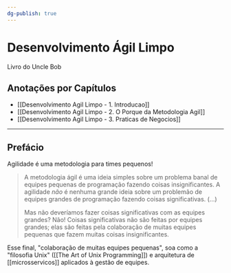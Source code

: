 ```yaml
---
dg-publish: true
---
```

# Desenvolvimento Ágil Limpo

Livro do Uncle Bob

## Anotações por Capítulos

- [[Desenvolvimento Agil Limpo - 1. Introducao]]
- [[Desenvolvimento Agil Limpo - 2. O Porque da Metodologia Agil]]
- [[Desenvolvimento Agil Limpo - 3. Praticas de Negocios]]

---

## Prefácio

Agilidade é uma metodologia para times pequenos!

> A metodologia ágil é uma ideia simples sobre um problema banal de equipes pequenas de programação fazendo coisas insignificantes. A agilidade *não* é nenhuma grande ideia sobre um problemão de equipes grandes de programação fazendo coisas significativas. (...)
> 
> Mas não deveríamos fazer coisas significativas com as equipes grandes? Não! Coisas significativas não são feitas por equipes grandes; elas são feitas pela colaboração de muitas equipes pequenas que fazem muitas coisas insignificantes.

Esse final, "colaboração de muitas equipes pequenas", soa como a "filosofia Unix" ([[The Art of Unix Programming]]) e arquitetura de [[microsservicos]] aplicados à gestão de equipes.

